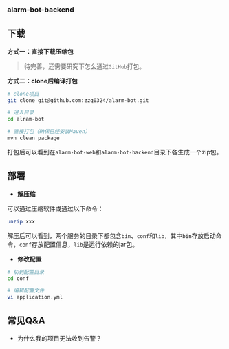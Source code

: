 ### alarm-bot-backend
## 下载

**方式一：直接下载压缩包**

> 待完善，还需要研究下怎么通过`GitHub`打包。

**方式二：clone后编译打包**

```bash
# clone项目
git clone git@github.com:zzq0324/alarm-bot.git

# 进入目录
cd alram-bot

# 直接打包（确保已经安装Maven）
mvn clean package
```

打包后可以看到在`alarm-bot-web`和`alarm-bot-backend`目录下各生成一个zip包。

## 部署

* **解压缩**

可以通过压缩软件或通过以下命令：

```bash
unzip xxx
```

解压后可以看到，两个服务的目录下都包含`bin`、`conf`和`lib`，其中`bin`存放启动命令，`conf`存放配置信息，`lib`是运行依赖的jar包。

* **修改配置**

```bash
# 切到配置目录
cd conf

# 编辑配置文件
vi application.yml
```


## 常见Q&A

* 为什么我的项目无法收到告警？